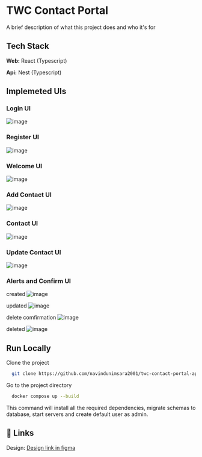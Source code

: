 
# TWC Contact Portal

A brief description of what this project does and who it's for


## Tech Stack

**Web:** React (Typescript)

**Api:** Nest (Typescript)


## Implemeted UIs
### Login UI
![image](https://github.com/user-attachments/assets/43d0ebf7-c677-47b7-b4a9-c6f446f587a6)

### Register UI
![image](https://github.com/user-attachments/assets/99027e11-663d-4ca8-bce8-ca6c51548018)

### Welcome UI
![image](https://github.com/user-attachments/assets/4fa3e093-e355-4732-986b-d4684d4a4e12)

### Add Contact UI
![image](https://github.com/user-attachments/assets/7c15af1f-a526-4bbc-a1aa-af749a00d492)

### Contact UI
![image](https://github.com/user-attachments/assets/b9a76c02-baac-4741-8ec8-2f22fe406310)

### Update Contact UI
![image](https://github.com/user-attachments/assets/763ac00c-3afa-42da-9e9f-e833547b9a4a)

###


### Alerts and Confirm UI
created
![image](https://github.com/user-attachments/assets/befaeae5-5f41-4306-abbd-ad08686dee7a)

updated
![image](https://github.com/user-attachments/assets/52d9ddc9-1003-4aed-87de-6476082bb992)

delete comfirmation
![image](https://github.com/user-attachments/assets/85c3a225-2487-4396-b8a9-d70413c9729c)

deleted
![image](https://github.com/user-attachments/assets/aa7b220c-b77a-4c4c-b418-fa6802f9a108)


## Run Locally

Clone the project

```bash
  git clone https://github.com/navindunimsara2001/twc-contact-portal-app.git
```

Go to the project directory

```bash
  docker compose up --build
```
This command will install all the required dependencies, migrate schemas to database, start servers and create default user as admin.




## 🔗 Links
Design: [Design link in figma](https://www.figma.com/design/4f8t98A25BOn8VmAvymWyF/Contacts-Portal---Intern?node-id=0-1&p=f&t=V0G1WibTYGLXflue-0)
